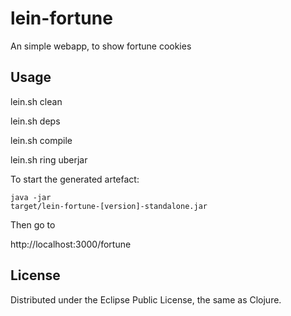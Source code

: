 # lein-fortune

An simple webapp, to show fortune cookies

## Usage
lein.sh clean 

lein.sh deps 

lein.sh compile 

lein.sh ring uberjar 

To start the generated artefact: 

<code>java -jar target/lein-fortune-[version]-standalone.jar</code>

Then go to 

http://localhost:3000/fortune

## License

Distributed under the Eclipse Public License, the same as Clojure.
